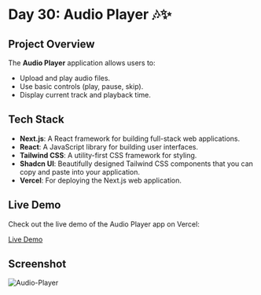 # Day 30: Audio Player 🎶✨

## Project Overview

The **Audio Player** application allows users to:
- Upload and play audio files.
- Use basic controls (play, pause, skip).
- Display current track and playback time.

## Tech Stack

- **Next.js**: A React framework for building full-stack web applications.
- **React**: A JavaScript library for building user interfaces.
- **Tailwind CSS**: A utility-first CSS framework for styling.
- **Shadcn UI**: Beautifully designed Tailwind CSS components that you can copy and paste into your application.
- **Vercel**: For deploying the Next.js web application.

## Live Demo

Check out the live demo of the Audio Player app on Vercel:

[Live Demo](https://vercel.live/link/audio-player-app-swart.vercel.app/)

## Screenshot

![Audio-Player](https://github.com/user-attachments/assets/9fc849e5-d58e-4827-bd21-ebe8b69f10f3)

